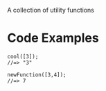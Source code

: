 A collection of utility functions

# Code Examples

```
cool([3]);
//=> "3"
```

```
newFunction([3,4]);
//=> 7
```

